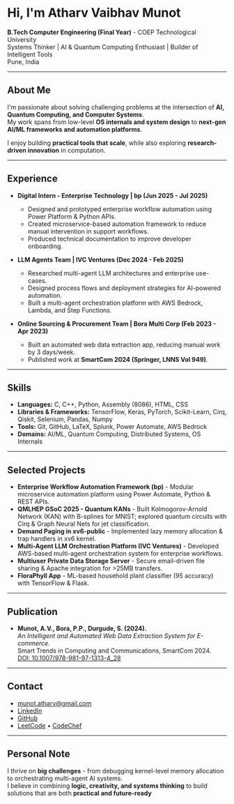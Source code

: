 #  Hi, I'm Atharv Vaibhav Munot  

 **B.Tech Computer Engineering (Final Year)** - COEP Technological University  
 Systems Thinker | AI & Quantum Computing Enthusiast | Builder of Intelligent Tools  
 Pune, India  

---

##  About Me  

I'm passionate about solving challenging problems at the intersection of **AI, Quantum Computing, and Computer Systems**.  
My work spans from low-level **OS internals and system design** to **next-gen AI/ML frameworks and automation platforms**.  

I enjoy building **practical tools that scale**, while also exploring **research-driven innovation** in computation.  

---

## Experience  

- **Digital Intern - Enterprise Technology | bp (Jun 2025 - Jul 2025)**  
  - Designed and prototyped enterprise workflow automation using Power Platform & Python APIs.  
  - Created microservice-based automation framework to reduce manual intervention in support workflows.  
  - Produced technical documentation to improve developer onboarding.  

- **LLM Agents Team | IVC Ventures (Dec 2024 - Feb 2025)**  
  - Researched multi-agent LLM architectures and enterprise use-cases.  
  - Designed process flows and deployment strategies for AI-powered automation.  
  - Built a multi-agent orchestration platform with AWS Bedrock, Lambda, and Step Functions.  

- **Online Sourcing & Procurement Team | Bora Multi Corp (Feb 2023 - Apr 2023)**  
  - Built an automated web data extraction app, reducing manual work by 3 days/week.  
  - Published work at **SmartCom 2024 (Springer, LNNS Vol 949)**.  

---

##  Skills  

- **Languages:** C, C++, Python, Assembly (8086), HTML, CSS  
- **Libraries & Frameworks:** TensorFlow, Keras, PyTorch, Scikit-Learn, Cirq, Qiskit, Selenium, Pandas, Numpy  
- **Tools:** Git, GitHub, LaTeX, Splunk, Power Automate, AWS Bedrock  
- **Domains:** AI/ML, Quantum Computing, Distributed Systems, OS Internals  

---

##  Selected Projects  

- **Enterprise Workflow Automation Framework (bp)** - Modular microservice automation platform using Power Automate, Python & REST APIs.  
- **QMLHEP GSoC 2025 - Quantum KANs** - Built Kolmogorov-Arnold Network (KAN) with B-splines for MNIST; explored quantum circuits with Cirq & Graph Neural Nets for jet classification.  
- **Demand Paging in xv6-public** - Implemented lazy memory allocation & trap handlers in xv6 kernel.  
- **Multi-Agent LLM Orchestration Platform (IVC Ventures)** - Developed AWS-based multi-agent orchestration system for enterprise workflows.  
- **Multiuser Private Data Storage Server** - Secure email-driven file sharing & Apache integration for >25MB transfers.  
- **FloraPhyll App** - ML-based household plant classifier (95 accuracy) with TensorFlow & Flask.  

---

## Publication  

- **Munot, A.V., Bora, P.P., Durgude, S. (2024).**  
  *An Intelligent and Automated Web Data Extraction System for E-commerce.*  
  Smart Trends in Computing and Communications, SmartCom 2024.  
  [DOI: 10.1007/978-981-97-1313-4_28](https://doi.org/10.1007/978-981-97-1313-4_28)  

---

##  Contact  

-  [munot.atharv@gmail.com](mailto:munot.atharv@gmail.com)  
-  [LinkedIn](https://linkedin.com/in/atharvmunot)  
-  [GitHub](https://github.com/AtharvMunot)  
-  [LeetCode](https://leetcode.com/) • [CodeChef](https://www.codechef.com/)  

---

##  Personal Note  

I thrive on **big challenges** - from debugging kernel-level memory allocation to orchestrating multi-agent AI systems.  
I believe in combining **logic, creativity, and systems thinking** to build solutions that are both **practical and future-ready** 
